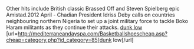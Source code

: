 Other hits include British classic Brassed Off and Steven Spielberg epic Amistad.2012 April - Chadian President Idriss Deby calls on countries neighbouring northern Nigeria to set up a joint military force to tackle Boko Haram militants as they continue their attacks.
 <a href="http://mediterraneandayspa.com/Basketballshoescheap.asp?cheap=category.php?id_category=85" >dunk low</a>
[url=http://mediterraneandayspa.com/Basketballshoescheap.asp?cheap=category.php?id_category=85]dunk low[/url]
